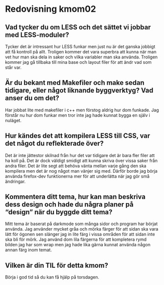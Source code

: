 ---
---
Redovisning kmom02
=========================
Vad tycker du om LESS och det sättet vi jobbar med LESS-moduler?
--------
Tycker det är intressant hur LESS funkar men just nu är det ganska jobbigt att få kontroll på allt. Troligen kommer det vara superbra att kunna när man vet hur man ska dela in saker och vilka variabler man ska använda. Troligen kommer jag gå tillbaka till mina base och layout filer för att ändr vad som står var.

Är du bekant med Makefiler och make sedan tidigare, eller något liknande byggverktyg? Vad anser du om det?
--------
Har jobbat lite med makefiler i c++ men förstog aldrig hur dom funkade. Jag förstår nu hur dom funkar men tror inte jag hade kunnat bygga en själv i nuläget. 

Hur kändes det att kompilera LESS till CSS, var det något du reflekterade över?
--------
Det är inte jättestor skilnad från hur det var tidigare det är bara fler filer att ha koll på. Det är dock väldigt smidigt att kunna skriva över vissa saker från andra filer. Det är lite segt att behöva vänta mellan varje gång den ska kompilera men det är nog något man vänjer sig med. Därför borde jag börja använda firefox-dev funktionerna mer för att underlätta när jag gör små ändringar.

Kommentera ditt tema, hur kan man beskriva dess design och hade du några planer på “design” när du byggde ditt tema?
--------
Mitt tema är baserat på darkmode som många sidor och program har börjat använda. Jag använder mycket gråa och mörka färger för att sidan ska vara lätt för ögonen sen slänger jag in lite färg i vissa områden för att sidan inte ska bli för mörk. Jag använd dom lila färgerna för att kompletera rymd bilden jag har som wrap men jag hade lika gärna kunnat använda någon annan färg inom temat.

Vilken är din TIL för detta kmom?
--------
Börja i god tid så du kan få hjälp på torsdagen.
